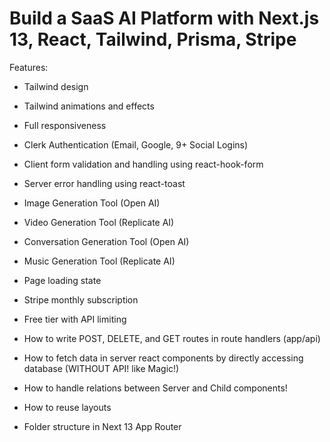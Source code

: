 # Build a SaaS AI Platform with Next.js 13, React, Tailwind, Prisma, Stripe 
Features:


- Tailwind design

- Tailwind animations and effects

- Full responsiveness

- Clerk Authentication (Email, Google, 9+ Social Logins)

- Client form validation and handling using react-hook-form

- Server error handling using react-toast

- Image Generation Tool (Open AI)

- Video Generation Tool (Replicate AI)

- Conversation Generation Tool (Open AI)

- Music Generation Tool (Replicate AI)

- Page loading state

- Stripe monthly subscription

- Free tier with API limiting

- How to write POST, DELETE, and GET routes in route handlers (app/api)

- How to fetch data in server react components by directly accessing database (WITHOUT API! like Magic!)

- How to handle relations between Server and Child components!

- How to reuse layouts

- Folder structure in Next 13 App Router




